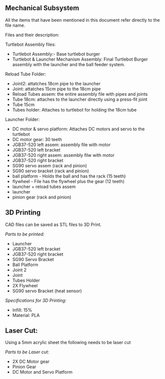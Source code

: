 ## Mechanical Subsystem
All the items that have been mentioned in this document refer directly to the file name.


Files and their description:

Turtlebot Assembly files:
- Turtlebot Assembly:- Base turtlebot burger
- Turtlebot & Launcher Mechanism Assembly: Final Turtlebot Burger assembly with the launcher and the ball feeder system.

Reload Tube Folder:
- Joint2: attatches 18cm pipe to the launcher 
- Joint: attatches 15cm pipe to the 18cm pipe 
- Reload Tubes assem: the entire assembly file with pipes and joints
- Tube 18cm: attaches to the launcher directly using a press-fit joint
- Tube 15cm
- Tubes holder: Attaches to turtlebot for holding the 18cm tube 

Launcher Folder:
- DC motor & servo platform: Attaches DC motors and servo to the turtlebot 
- DC motor gear: 30 teeth 
- JGB37-520 left assem: assembly file with motor
- JGB37-520 left bracket  
- JGB37-520 right assem: assembly filw with motor  
- JGB37-520 right bracket  
- SG90 servo assem (rack and pinion)  
- SG90 servo bracket (rack and pinion)  
- ball platform - Holds the ball and has the rack (15 teeth)
- flywheel - File has the flywheel plus the gear (12 teeth) 
- launcher + reload tubes assem  
- launcher  
- pinion gear (rack and pinion)  



## 3D Printing
CAD files can be saved as STL files to 3D Print.

_Parts to be printed:_
- Launcher 
- JGB37-520 left bracket
- JGB37-520 right bracket  
- SG90 Servo Bracket 
- Ball Platform
- Joint 2
- Joint
- Tubes Holder
- 2X Flywheel
- SG90 servo Bracket (heat sensor)

_Specifications for 3D Printing:_
- Infill: 15%
- Material: PLA 


## Laser Cut:
Using a 5mm acrylic sheet the following needs to be laser cut

_Parts to be Laser cut:_
- 2X DC Motor gear 
- Pinion Gear 
- DC Motor and Servo Platform

